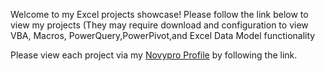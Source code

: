 Welcome to my Excel projects showcase! Please follow the link below to view my projects (They may require download and configuration to view VBA, Macros, PowerQuery,PowerPivot,and Excel Data Model functionality

Please view each project via my [Novypro Profile](https://www.novypro.com/profile_projects/bannis14) by following the link.
